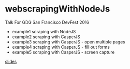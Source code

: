 # webscrapingWithNodeJs
Talk For GDG San Francisco DevFest 2016

* example1 scraping with NodeJS
* example2 scraping with CasperJS
* example3 scraping with CasperJS - open multiple pages
* example4 scraping with CasperJS - fill out forms 
* example5 scraping with CasperJS - screen capture

[slides](http://slides.com/cdersky/webscraping#/)
